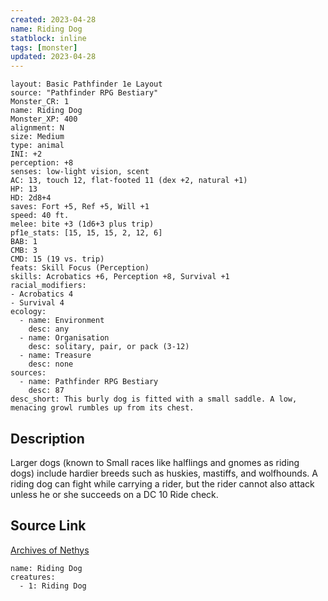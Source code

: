 ```yaml
---
created: 2023-04-28
name: Riding Dog
statblock: inline
tags: [monster]
updated: 2023-04-28
---
```

```statblock
layout: Basic Pathfinder 1e Layout
source: "Pathfinder RPG Bestiary"
Monster_CR: 1
name: Riding Dog
Monster_XP: 400
alignment: N
size: Medium
type: animal
INI: +2
perception: +8
senses: low-light vision, scent
AC: 13, touch 12, flat-footed 11 (dex +2, natural +1)
HP: 13
HD: 2d8+4
saves: Fort +5, Ref +5, Will +1
speed: 40 ft.
melee: bite +3 (1d6+3 plus trip)
pf1e_stats: [15, 15, 15, 2, 12, 6]
BAB: 1
CMB: 3
CMD: 15 (19 vs. trip)
feats: Skill Focus (Perception)
skills: Acrobatics +6, Perception +8, Survival +1
racial_modifiers:
- Acrobatics 4
- Survival 4
ecology:
  - name: Environment
    desc: any
  - name: Organisation
    desc: solitary, pair, or pack (3-12)
  - name: Treasure
    desc: none
sources:
  - name: Pathfinder RPG Bestiary
    desc: 87
desc_short: This burly dog is fitted with a small saddle. A low, menacing growl rumbles up from its chest.
```
## Description
Larger dogs (known to Small races like halflings and gnomes as riding dogs) include hardier breeds such as huskies, mastiffs, and wolfhounds. A riding dog can fight while carrying a rider, but the rider cannot also attack unless he or she succeeds on a DC 10 Ride check.
## Source Link
[Archives of Nethys](https://aonprd.com/MonsterDisplay.aspx?ItemName=Riding%20Dog)
```encounter-table
name: Riding Dog
creatures:
  - 1: Riding Dog
```
